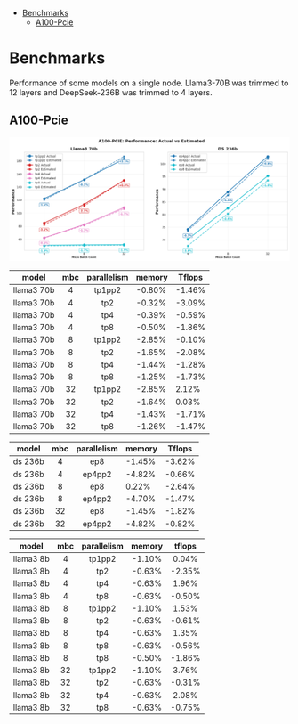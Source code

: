 - [Benchmarks](#benchmarks)
  - [A100-Pcie](#a100-pcie)
# Benchmarks
Performance of some models on a single node. Llama3-70B was trimmed to 12 layers and DeepSeek-236B was trimmed to 4 layers.


## A100-Pcie

![alt text](../assets/A100-Pcie.png)


|    model   | mbc | parallelism | memory | Tflops |
|:----------:|:---:|:-----------:|--------|--------|
| llama3 70b |  4  |    tp1pp2   | -0.80% | -1.46% |
|  llama3 70b          |  4   |     tp2     | -0.32% | -3.09% |
|  llama3 70b          |  4   |     tp4     | -0.39% | -0.59% |
|   llama3 70b         |  4   |     tp8     | -0.50% | -1.86% |
|   llama3 70b         |  8  |    tp1pp2   | -2.85% | -0.10% |
|   llama3 70b         |  8   |     tp2     | -1.65% | -2.08% |
|    llama3 70b        |  8   |     tp4     | -1.44% | -1.28% |
|    llama3 70b        |  8   |     tp8     | -1.25% | -1.73% |
|   llama3 70b         |  32 |    tp1pp2   | -2.85% |  2.12% |
|   llama3 70b         |   32  |     tp2     | -1.64% |  0.03% |
|   llama3 70b         |  32   |     tp4     | -1.43% | -1.71% |
|    llama3 70b        |  32   |     tp8     | -1.26% | -1.47% |

|  model  | mbc | parallelism | memory | Tflops |
|:-------:|:---:|:-----------:|--------|--------|
| ds 236b |  4  |     ep8     | -1.45% | -3.62% |
| ds 236b        | 4    |    ep4pp2   | -4.82% | -0.66% |
| ds 236b        |  8  |     ep8     |  0.22% | -2.64% |
|  ds 236b       |  8   |    ep4pp2   | -4.70% | -1.47% |
|  ds 236b       |  32 |     ep8     | -1.45% | -1.82% |
|  ds 236b       |   32  |    ep4pp2   | -4.82% | -0.82% |

|   model   | mbc | parallelism | memory | tflops |
|:---------:|:---:|:-----------:|:------:|:------:|
| llama3 8b |  4  |    tp1pp2   | -1.10% |  0.04% |
|   llama3 8b        |4     |     tp2     | -0.63% | -2.35% |
|   llama3 8b        |  4   |     tp4     | -0.63% |  1.96% |
|    llama3 8b       | 4    |     tp8     | -0.63% | -0.50% |
|    llama3 8b       |  8  |    tp1pp2   | -1.10% |  1.53% |
|   llama3 8b        | 8    |     tp2     | -0.63% | -0.61% |
|   llama3 8b        | 8    |     tp4     | -0.63% |  1.35% |
|   llama3 8b        |  8   |     tp8     | -0.63% | -0.56% |
|   llama3 8b        |  8   |     tp8     | -0.50% | -1.86% |
|   llama3 8b        |  32 |    tp1pp2   | -1.10% |  3.76% |
|   llama3 8b        |  32   |     tp2     | -0.63% | -0.31% |
|   llama3 8b        |  32   |     tp4     | -0.63% |  2.08% |
|   llama3 8b        |  32   |     tp8     | -0.63% | -0.75% |


